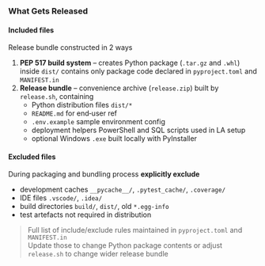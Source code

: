 ### What Gets Released

#### Included files
Release bundle constructed in 2 ways  
1. **PEP 517 build system** – creates Python package (`.tar.gz` and `.whl`) inside `dist/`
   contains only package code declared in `pyproject.toml` and `MANIFEST.in`  
2. **Release bundle** – convenience archive (`release.zip`) built by `release.sh`, containing
   - Python distribution files `dist/*`  
   - `README.md` for end‑user ref  
   - `.env.example` sample environment config  
   - deployment helpers PowerShell and SQL scripts used in LA setup  
   - optional Windows `.exe` built locally with PyInstaller  

#### Excluded files
During packaging and bundling process **explicitly exclude**  
- development caches `__pycache__/`, `.pytest_cache/`, `.coverage/`  
- IDE files `.vscode/`, `.idea/`  
- build directories `build/`, `dist/`, old `*.egg-info`  
- test artefacts not required in distribution  

> Full list of include/exclude rules maintained in `pyproject.toml` and `MANIFEST.in`  
> Update those to change Python package contents or adjust `release.sh` to change wider release bundle  
